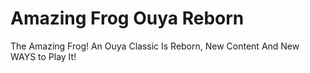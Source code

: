 # Amazing Frog Ouya Reborn
The Amazing Frog! An Ouya Classic Is Reborn, New Content And New WAYS to Play It!
